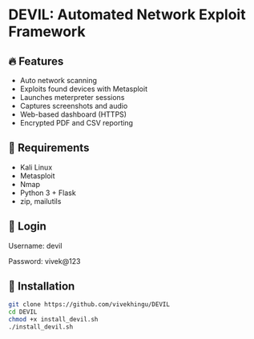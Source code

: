 # DEVIL: Automated Network Exploit Framework

## 🔥 Features
- Auto network scanning
- Exploits found devices with Metasploit
- Launches meterpreter sessions
- Captures screenshots and audio
- Web-based dashboard (HTTPS)
- Encrypted PDF and CSV reporting

## 🧪 Requirements
- Kali Linux
- Metasploit
- Nmap
- Python 3 + Flask
- zip, mailutils



## 🔐 Login

Username: devil

Password: vivek@123


## 🚀 Installation

```bash
git clone https://github.com/vivekhingu/DEVIL
cd DEVIL
chmod +x install_devil.sh
./install_devil.sh
